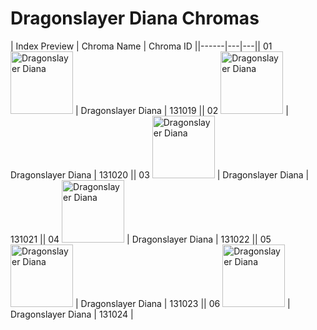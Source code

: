 # Dragonslayer Diana Chromas

| Index  Preview | Chroma Name | Chroma ID ||------|---|---|| 01  <img src='https://raw.communitydragon.org/latest/plugins/rcp-be-lol-game-data/global/default/v1/champion-chroma-images/131/131019.png' alt='Dragonslayer Diana' width='100'> | Dragonslayer Diana | 131019 || 02  <img src='https://raw.communitydragon.org/latest/plugins/rcp-be-lol-game-data/global/default/v1/champion-chroma-images/131/131020.png' alt='Dragonslayer Diana' width='100'> | Dragonslayer Diana | 131020 || 03  <img src='https://raw.communitydragon.org/latest/plugins/rcp-be-lol-game-data/global/default/v1/champion-chroma-images/131/131021.png' alt='Dragonslayer Diana' width='100'> | Dragonslayer Diana | 131021 || 04  <img src='https://raw.communitydragon.org/latest/plugins/rcp-be-lol-game-data/global/default/v1/champion-chroma-images/131/131022.png' alt='Dragonslayer Diana' width='100'> | Dragonslayer Diana | 131022 || 05  <img src='https://raw.communitydragon.org/latest/plugins/rcp-be-lol-game-data/global/default/v1/champion-chroma-images/131/131023.png' alt='Dragonslayer Diana' width='100'> | Dragonslayer Diana | 131023 || 06  <img src='https://raw.communitydragon.org/latest/plugins/rcp-be-lol-game-data/global/default/v1/champion-chroma-images/131/131024.png' alt='Dragonslayer Diana' width='100'> | Dragonslayer Diana | 131024 |